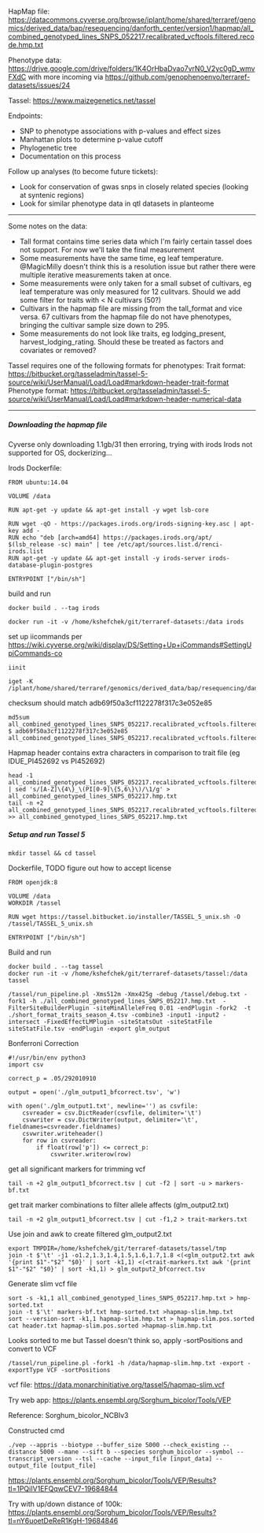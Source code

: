 HapMap file: https://datacommons.cyverse.org/browse/iplant/home/shared/terraref/genomics/derived_data/bap/resequencing/danforth_center/version1/hapmap/all_combined_genotyped_lines_SNPS_052217.recalibrated_vcftools.filtered.recode.hmp.txt

Phenotype data:
https://drive.google.com/drive/folders/1K4OrHbaDvao7vrN0_V2yc0gD_wmvFXdC with more incoming via https://github.com/genophenoenvo/terraref-datasets/issues/24

Tassel: https://www.maizegenetics.net/tassel

Endpoints:
- SNP to phenotype associations with p-values and effect sizes
- Manhattan plots to determine p-value cutoff
- Phylogenetic tree
- Documentation on this process

Follow up analyses (to become future tickets):
- Look for conservation of gwas snps in closely related species (looking at syntenic regions)
- Look for similar phenotype data in qtl datasets in planteome

-------------------------------------------------

Some notes on the data:

- Tall format contains time series data which I'm fairly certain tassel does not support.  For now we'll take the final measurement
- Some measurements have the same time, eg leaf temperature.  @MagicMilly doesn't think this is a resolution issue but rather there were multiple iterative measurements taken at once.
- Some measurements were only taken for a small subset of cultivars, eg leaf temperature was only measured for 12 culitvars.  Should we add some filter for traits with < N cultivars (50?)
- Cultivars in the hapmap file are missing from the tall_format and vice versa.  67 cultivars from the hapmap file do not have phenotypes, bringing the cultivar sample size down to 295.
- Some measurements do not look like traits, eg lodging_present, harvest_lodging_rating.  Should these be treated as factors and covariates or removed?

Tassel requires one of the following formats for phenotypes:
Trait format: https://bitbucket.org/tasseladmin/tassel-5-source/wiki/UserManual/Load/Load#markdown-header-trait-format
Phenotype format: https://bitbucket.org/tasseladmin/tassel-5-source/wiki/UserManual/Load/Load#markdown-header-numerical-data

-------------------------------------------------

##### Downloading the hapmap file

Cyverse only downloading 1.1gb/31 then erroring, trying with irods
Irods not supported for OS, dockerizing...

Irods Dockerfile:

    FROM ubuntu:14.04

    VOLUME /data

    RUN apt-get -y update && apt-get install -y wget lsb-core

    RUN wget -qO - https://packages.irods.org/irods-signing-key.asc | apt-key add -
    RUN echo "deb [arch=amd64] https://packages.irods.org/apt/ $(lsb_release -sc) main" | tee /etc/apt/sources.list.d/renci-irods.list
    RUN apt-get -y update && apt-get install -y irods-server irods-database-plugin-postgres

    ENTRYPOINT ["/bin/sh"]

build and run

    docker build . --tag irods

    docker run -it -v /home/kshefchek/git/terraref-datasets:/data irods

set up iicommands per https://wiki.cyverse.org/wiki/display/DS/Setting+Up+iCommands#SettingUpiCommands-co

    iinit

    iget -K /iplant/home/shared/terraref/genomics/derived_data/bap/resequencing/danforth_center/version1/hapmap/all_combined_genotyped_lines_SNPS_052217.recalibrated_vcftools.filtered.recode.hmp.txt

checksum should match adb69f50a3cf1122278f317c3e052e85

    md5sum all_combined_genotyped_lines_SNPS_052217.recalibrated_vcftools.filtered.recode.hmp.txt
    $ adb69f50a3cf1122278f317c3e052e85  all_combined_genotyped_lines_SNPS_052217.recalibrated_vcftools.filtered.recode.hmp.txt

Hapmap header contains extra characters in comparison to trait file (eg IDUE_PI452692 vs PI452692)

    head -1 all_combined_genotyped_lines_SNPS_052217.recalibrated_vcftools.filtered.recode.hmp.txt | sed 's/[A-Z]\{4\}_\(PI[0-9]\{5,6\}\)/\1/g' > all_combined_genotyped_lines_SNPS_052217.hmp.txt
    tail -n +2 all_combined_genotyped_lines_SNPS_052217.recalibrated_vcftools.filtered.recode.hmp.txt >> all_combined_genotyped_lines_SNPS_052217.hmp.txt

##### Setup and run Tassel 5

    mkdir tassel && cd tassel

Dockerfile, TODO figure out how to accept license

    FROM openjdk:8

    VOLUME /data
    WORKDIR /tassel

    RUN wget https://tassel.bitbucket.io/installer/TASSEL_5_unix.sh -O /tassel/TASSEL_5_unix.sh

    ENTRYPOINT ["/bin/sh"]

Build and run

    docker build . --tag tassel
    docker run -it -v /home/kshefchek/git/terraref-datasets/tassel:/data tassel

    /tassel/run_pipeline.pl -Xms512m -Xmx425g -debug /tassel/debug.txt -fork1 -h ./all_combined_genotyped_lines_SNPS_052217.hmp.txt  -FilterSiteBuilderPlugin -siteMinAlleleFreq 0.01 -endPlugin -fork2  -t ./short_format_traits_season_4.tsv -combine3 -input1 -input2 -intersect -FixedEffectLMPlugin -siteStatsOut -siteStatFile siteStatFile.tsv -endPlugin -export glm_output


Bonferroni Correction

    #!/usr/bin/env python3
    import csv

    correct_p = .05/292010910

    output = open('./glm_output1_bfcorrect.tsv', 'w')

    with open('./glm_output1.txt', newline='') as csvfile:
        csvreader = csv.DictReader(csvfile, delimiter='\t')
        csvwriter = csv.DictWriter(output, delimiter='\t', fieldnames=csvreader.fieldnames)
        csvwriter.writeheader()
        for row in csvreader:
            if float(row['p']) <= correct_p:
                csvwriter.writerow(row)


get all significant markers for trimming vcf

    tail -n +2 glm_output1_bfcorrect.tsv | cut -f2 | sort -u > markers-bf.txt

get trait marker combinations to filter allele affects (glm_output2.txt)

    tail -n +2 glm_output1_bfcorrect.tsv | cut -f1,2 > trait-markers.txt


Use join and awk to create filtered glm_output2.txt

    export TMPDIR=/home/kshefchek/git/terraref-datasets/tassel/tmp
    join -t $'\t' -j1 -o1.2,1.3,1.4,1.5,1.6,1.7,1.8 <(<glm_output2.txt awk '{print $1"-"$2" "$0}' | sort -k1,1) <(<trait-markers.txt awk '{print $1"-"$2" "$0}' | sort -k1,1) > glm_output2_bfcorrect.tsv

Generate slim vcf file

    sort -s -k1,1 all_combined_genotyped_lines_SNPS_052217.hmp.txt > hmp-sorted.txt
    join -t $'\t' markers-bf.txt hmp-sorted.txt >hapmap-slim.hmp.txt
    sort --version-sort -k1,1 hapmap-slim.hmp.txt > hapmap-slim.pos.sorted
    cat header.txt hapmap-slim.pos.sorted >hapmap-slim.hmp.txt

Looks sorted to me but Tassel doesn't think so, apply -sortPositions and convert to VCF

    /tassel/run_pipeline.pl -fork1 -h /data/hapmap-slim.hmp.txt -export -exportType VCF -sortPositions


vcf file: https://data.monarchinitiative.org/tassel5/hapmap-slim.vcf

Try web app:
https://plants.ensembl.org/Sorghum_bicolor/Tools/VEP

Reference: Sorghum_bicolor_NCBIv3

Constructed cmd

    ./vep --appris --biotype --buffer_size 5000 --check_existing --distance 5000 --mane --sift b --species sorghum_bicolor --symbol --transcript_version --tsl --cache --input_file [input_data] --output_file [output_file]

https://plants.ensembl.org/Sorghum_bicolor/Tools/VEP/Results?tl=1PQiIV1EFQqwCEV7-19684844

Try with up/down distance of 100k:
https://plants.ensembl.org/Sorghum_bicolor/Tools/VEP/Results?tl=nY6uoetDeReR1KgH-19684846
